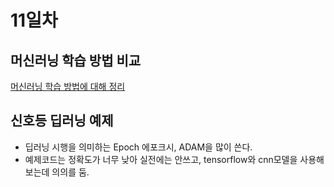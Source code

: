 # 11일차

## 머신러닝 학습 방법 비교
[머신러닝 학습 방법에 대해 정리](ML.md)

## 신호등 딥러닝 예제
- 딥러닝 시행을 의미하는 Epoch 에포크시, ADAM을 많이 쓴다.
- 예제코드는 정확도가 너무 낮아 실전에는 안쓰고, tensorflow와 cnn모델을 사용해보는데 의의를 둠.
